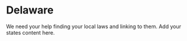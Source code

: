 # Delaware

We need your help finding your local laws and linking to them. Add your states content here.
